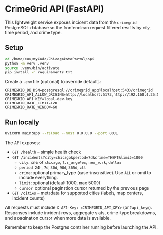 # CrimeGrid API (FastAPI)

This lightweight service exposes incident data from the `crimegrid` PostgreSQL database so the frontend can request filtered results by city, time period, and crime type.

## Setup

```bash
cd /home/exx/myCode/ChicagoDataPortal/api
python -m venv .venv
source .venv/bin/activate
pip install -r requirements.txt
```

Create a `.env` file (optional) to override defaults:

```
CRIMEGRID_DB_DSN=postgresql://crimegrid_app@localhost:5433/crimegrid
CRIMEGRID_API_ALLOW_ORIGINS=http://localhost:5173,http://192.168.4.25:5173,https://crimegrid.ai
CRIMEGRID_API_KEY=local-dev-key
CRIMEGRID_RATE_LIMIT=120
CRIMEGRID_RATE_WINDOW=60
```

## Run locally

```bash
uvicorn main:app --reload --host 0.0.0.0 --port 8001
```

The API exposes:

- `GET /health` – simple health check
- `GET /incidents?city=chicago&period=7d&crime=THEFT&limit=1000`
  - `city`: one of `chicago`, `los_angeles`, `new_york`, `dallas`
  - `period`: `24h`, `7d`, `30d`, `90d`, `365d`, `all`
  - `crime`: optional primary_type (case-insensitive). Use `ALL` or omit to include everything.
  - `limit`: optional (default 1000, max 5000)
  - `cursor`: optional pagination cursor returned by the previous page
- `GET /cities` – metadata for supported cities (labels, map centers, incident counts)

All requests must include `X-API-Key: <CRIMEGRID_API_KEY>` (or `?api_key=`). Responses include incident rows, aggregate stats, crime-type breakdowns, and a pagination cursor when more data is available.

Remember to keep the Postgres container running before launching the API.
